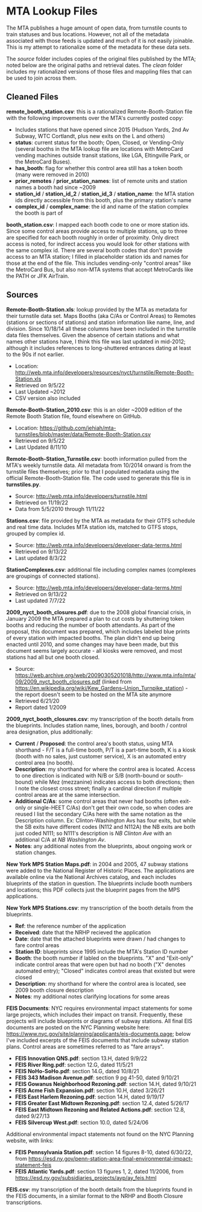 # MTA Lookup Files
The MTA publishes a huge amount of open data, from turnstile counts to train statuses and bus locations. However, not all of the metadata associated with those feeds is updated and much of it is not easily joinable. This is my attempt to rationalize some of the metadata for these data sets.

The *source* folder includes copies of the original files published by the MTA; noted below are the original paths and retrieval dates. The *clean* folder includes my rationalized versions of those files and mappling files that can be used to join across them.

## Cleaned Files

**remote_booth_station.csv**: this is a rationalized Remote-Booth-Station file with the following improvements over the MTA's currently posted copy:
* Includes stations that have opened since 2015 (Hudson Yards, 2nd Av Subway, WTC Cortlandt, plus new exits on the L and others)
* **status**: current status for the booth; Open, Closed, or Vending-Only (several booths in the MTA lookup file are locations with MetroCard vending machines outside transit stations, like LGA, Eltingville Park, or the MetroCard Buses).
* **has_booth**: flag for whether this control area still has a token booth (many were removed in 2010)
* **prior_remotes** / **prior_station_names**: list of remote units and station names a booth had since ~2009
* **station_id** / **station_id_2** / **station_id_3** / **station_name**: the MTA station ids directly accessible from this booth, plus the primary station's name
* **complex_id** / **complex_name**: the id and name of the station complex the booth is part of

**booth_station.csv**: I mapped each booth code to one or more station ids. Since some control areas provide access to multiple stations, up to three are specified for each booth roughly in order of proximity. Only direct access is noted, for indirect access you would look for other stations with the same complex id.
There are several booth codes that don't provide access to an MTA station; I filled in placeholder station ids and names for those at the end of the file. This includes vending-only "control areas" like the MetroCard Bus, but also non-MTA systems that accept MetroCards like the PATH or JFK AirTrain.

## Sources

**Remote-Booth-Station.xls**: lookup provided by the MTA as metadata for their turnstile data set. Maps Booths (aka C/As or Control Areas) to Remotes (stations or sections of stations) and station information like name, line, and division. Since 10/18/14 all these columns have been included in the turnstile data files themselves. Given the absence of certain stations and what names other stations have, I think this file was last updated in mid-2012; although it includes references to long-shuttered entrances dating at least to the 90s if not earlier.
* Location: http://web.mta.info/developers/resources/nyct/turnstile/Remote-Booth-Station.xls
* Retrieved on 9/5/22
* Last Updated ~2012
* CSV version also included

**Remote-Booth-Station_2010.csv**: this is an older ~2009 edition of the Remote Booth Station file, found elsewhere on GitHub.
* Location: https://github.com/jehiah/mta-turnstiles/blob/master/data/Remote-Booth-Station.csv
* Retrieved on 9/5/22
* Last Updated 8/11/10

**Remote-Booth-Station_Turnstile.csv**: booth information pulled from the MTA's weekly turnstile data. All metadata from 10/2014 onward is from the turnstile files themselves; prior to that I populated metadata using the official Remote-Booth-Station file. The code used to generate this file is in **turnstiles.py**.
* Source: http://web.mta.info/developers/turnstile.html
* Retrieved on 11/19/22
* Data from 5/5/2010 through 11/11/22

**Stations.csv**: file provided by the MTA as metadata for their GTFS schedule and real time data. Includes MTA station ids, matched to GTFS stops, grouped by complex id.
* Source: http://web.mta.info/developers/developer-data-terms.html
* Retrieved on 9/13/22
* Last updated 8/3/22

**StationComplexes.csv**: additional file including complex names (complexes are groupings of connected stations).
* Source: http://web.mta.info/developers/developer-data-terms.html
* Retrieved on 9/13/22
* Last updated 7/7/22

**2009_nyct_booth_closures.pdf**: due to the 2008 global financial crisis, in January 2009 the MTA prepared a plan to cut costs by shuttering token booths and reducing the number of booth attendants. As part of the proposal, this document was prepared, which includes labeled blue prints of every station with impacted booths. The plan didn't end up being enacted until 2010, and some changes may have been made, but this document seems largely accurate - all kiosks were removed, and most stations had all but one booth closed.
* Source: https://web.archive.org/web/20090305201018/http://www.mta.info/mta/09/2009_nyct_booth_closures.pdf (linked from https://en.wikipedia.org/wiki/Kew_Gardens–Union_Turnpike_station) - the report doesn't seem to be hosted on the MTA site anymore
* Retrieved 6/21/20
* Report dated 1/2009

**2009_nyct_booth_closures.csv**: my transcription of the booth details from the blueprints. Includes station name, lines, borough, and booth / control area designation, plus additionally:
* **Current** / **Proposed**: the control area's booth status, using MTA shorthand - F/T is a full-time booth, P/T is a part-time booth, K is a kiosk (booth with no sales, just customer service), X is an automated entry control area (no booth).
* **Description**: my shorthand for where the control area is located. Access to one direction is indicated with N/B or S/B (north-bound or south-bound) while Mez (mezzanine) indicates access to both directions; then I note the closest cross street; finally a cardinal direction if multiple control areas are at the same intersection.
* **Additional C/As**: some control areas that never had booths (often exit-only or single-HEET C/As) don't get their own code, so when codes are reused I list the secondary C/As here with the same notation as the Description column. Ex: Clinton-Washington Avs has four exits, but while the SB exits have different codes (N112 and N112A) the NB exits are both just coded N111; so N111's description is *NB Clinton Ave* with an additional C/A at *NB Washington Av*.
* **Notes**: any additional notes from the blueprints, about ongoing work or station changes.

**New York MPS Station Maps.pdf**: in 2004 and 2005, 47 subway stations were added to the National Register of Historic Places. The applications are available online via the National Archives catalog, and each includes blueprints of the station in question. The blueprints include booth numbers and locations; this PDF collects just the blueprint pages from the MPS applications.

**New York MPS Stations.csv**: my transcription of the booth details from the blueprints.
* **Ref**: the reference number of the application
* **Received**: date that the NRHP recieved the application
* **Date**: date that the attached blueprints were drawn / had changes to fare control areas
* **Station ID**: blueprints since 1995 include the MTA's Station ID number
* **Booth**: the booth number if labled on the blueprints. "X" and "Exit-only" indicate control areas that were open but had no booth ("X" denotes automated entry); "Closed" indicates control areas that existed but were closed
* **Description**: my shorthand for where the control area is located, see 2009 booth closure description
* **Notes**: my additional notes clarifying locations for some areas

**FEIS Documents**: NYC requires environmental impact statements for some large projects, which includes their impact on transit. Frequently, these projects will include blueprints or diagrams of subway stations. All final EIS documents are posted on the NYC Planning website here: https://www.nyc.gov/site/planning/applicants/eis-documents.page; below I've included excerpts of the FEIS documents that include subway station plans. Control areas are sometimes referred to as "fare arrays".

* **FEIS Innovation QNS.pdf**: section 13.H, dated 9/9/22
* **FEIS River Ring.pdf**: section 12.G, dated 11/5/21
* **FEIS NoHo-SoHo.pdf**: section 14.G, dated 10/8/21
* **FEIS 343 Madison Avenue.pdf**: section 9 pg 41-50, dated 9/10/21
* **FEIS Gowanus Neighborhood Rezoning.pdf**: section 14.H, dated 9/10/21
* **FEIS Acme Fish Expansion.pdf**: section 10.H, dated 3/26/21
* **FEIS East Harlem Rezoning.pdf**: section 14.H, dated 9/19/17
* **FEIS Greater East Midtown Rezoning.pdf**: section 12.4, dated 5/26/17
* **FEIS East Midtown Rezoning and Related Actions.pdf**: section 12.8, dated 9/27/13
* **FEIS Silvercup West.pdf**: section 10.0, dated 5/24/06

Additional environmental impact statements not found on the NYC Planning website, with links:

* **FEIS Pennsylvania Station.pdf**: section 14 figures 8-10, dated 6/30/22, from https://esd.ny.gov/penn-station-area-final-environmental-impact-statement-feis
* **FEIS Atlantic Yards.pdf**: section 13 figures 1, 2, dated 11/2006, from https://esd.ny.gov/subsidiaries_projects/ayp/ay_feis.html

**FEIS.csv**: my transcription of the booth details from the blueprints found in the FEIS documents, in a similar format to the NRHP and Booth Closure transcriptions.